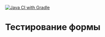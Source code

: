 [![Java CI with Gradle](https://github.com/NikitaLeon/SQL2/actions/workflows/gradle.yml/badge.svg)](https://github.com/NikitaLeon/SQL2/actions/workflows/gradle.yml)
# Тестирование формы
